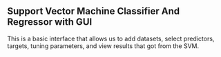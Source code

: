 ## Support Vector Machine Classifier And Regressor with GUI

This is a basic interface that allows us to add datasets, select predictors, targets, tuning parameters, and view results that got from the SVM.

